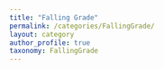 ```yaml
---
title: "Falling Grade"
permalink: /categories/FallingGrade/
layout: category
author_profile: true
taxonomy: FallingGrade
---
```


